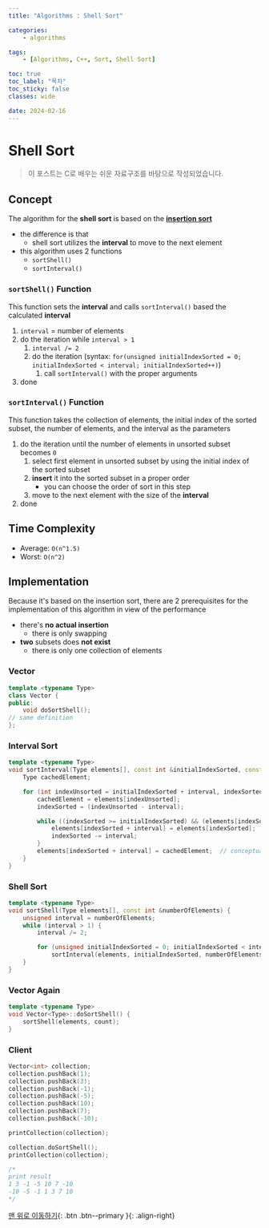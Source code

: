 ```yaml
---
title: "Algorithms : Shell Sort"

categories:
    - algorithms

tags:
    - [Algorithms, C++, Sort, Shell Sort]

toc: true
toc_label: "목차"
toc_sticky: false
classes: wide

date: 2024-02-16
---
```


# Shell Sort

> 이 포스트는 C로 배우는 쉬운 자료구조를 바탕으로 작성되었습니다.

## Concept
The algorithm for the **shell sort** is based on the [**insertion sort**](https://sadoe3.github.io/algorithms/algorithms-SortInsertion/)
- the difference is that
    * shell sort utilizes the **interval** to move to the next element
- this algorithm uses 2 functions
    * `sortShell()`
    * `sortInterval()`

### `sortShell()` Function
This function sets the **interval** and calls `sortInterval()` based the calculated **interval**
1. `interval` = number of elements
2. do the iteration while `interval > 1`
    1. `interval /= 2`
    2. do the iteration (syntax: `for(unsigned initialIndexSorted = 0; initialIndexSorted < interval; initialIndexSorted++)`)
        1. call `sortInterval()` with the proper arguments 
3. done

### `sortInterval()` Function
This function takes the collection of elements, the initial index of the sorted subset, the number of elements, and the interval as the parameters
1. do the iteration until the number of elements in unsorted subset becomes `0`
    1. select first element in unsorted subset by using the initial index of the sorted subset
    2. **insert** it into the sorted subset in a proper order
        + you can choose the order of sort in this step
    3. move to the next element with the size of the **interval**
2. done


## Time Complexity
- Average: `O(n^1.5)`
- Worst: `O(n^2)`


## Implementation
Because it's based on the insertion sort, there are 2 prerequisites for the implementation of this algorithm in view of the performance
- there's **no actual insertion**
    * there is only swapping
- **two** subsets does **not exist**
    * there is only one collection of elements 

### Vector
```c++
template <typename Type>
class Vector {
public:
    void doSortShell();
// same definition
};
```

### Interval Sort
```c++
template <typename Type>
void sortInterval(Type elements[], const int &initialIndexSorted, const int &numberOfElements, const int &interval) {
    Type cachedElement;

    for (int indexUnsorted = initialIndexSorted + interval, indexSorted; indexUnsorted < numberOfElements; indexUnsorted += interval) {
        cachedElement = elements[indexUnsorted];
        indexSorted = (indexUnsorted - interval);

        while ((indexSorted >= initialIndexSorted) && (elements[indexSorted] >= cachedElement)) {
            elements[indexSorted + interval] = elements[indexSorted];
            indexSorted -= interval;
        }
        elements[indexSorted + interval] = cachedElement;  // conceptual insertion
    }
}
```

### Shell Sort
```c++
template <typename Type>
void sortShell(Type elements[], const int &numberOfElements) {
    unsigned interval = numberOfElements;
    while (interval > 1) {
        interval /= 2;

        for (unsigned initialIndexSorted = 0; initialIndexSorted < interval; initialIndexSorted++)
            sortInterval(elements, initialIndexSorted, numberOfElements, interval);
    }
}

```

### Vector Again
```c++
template <typename Type>
void Vector<Type>::doSortShell() {
    sortShell(elements, count);
}
```

### Client
```c++
Vector<int> collection;
collection.pushBack(1);
collection.pushBack(3);
collection.pushBack(-1);
collection.pushBack(-5);
collection.pushBack(10);
collection.pushBack(7);
collection.pushBack(-10);

printCollection(collection);

collection.doSortShell();
printCollection(collection);

/*
print result
1 3 -1 -5 10 7 -10
-10 -5 -1 1 3 7 10
*/
```


[맨 위로 이동하기](#){: .btn .btn--primary }{: .align-right}